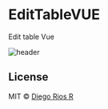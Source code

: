 # EditTableVUE
Edit table Vue

![header](http://g.recordit.co/ze3ERrWzPc.gif)

## License
MIT © [Diego Rios R](https://twitter.com/fitorios258)
